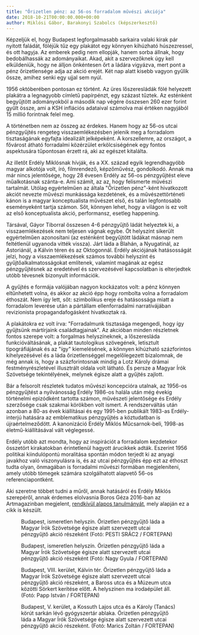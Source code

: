 ```yaml
---
title: "Őrizetlen pénz: az 56-os forradalom művészi akciója"
date: 2018-10-21T00:00:00.000+00:00
author: Miklósi Gábor, Barakonyi Szabolcs (képszerkesztő)
---
```


Képzeljük el, hogy Budapest legforgalmasabb sarkaira valaki kirak pár nyitott faládát, föléjük tűz egy plakátot egy könnyen kihúzható húszezressel, és ott hagyja. Az emberek pedig nem ellopják, hanem sorba állnak, hogy bedobálhassák az adományaikat. Akad, akit a szervezőknek úgy kell elküldeniük, hogy ne álljon önkéntesen őrt a ládára vigyázva, mert pont a pénz őrizetlensége adja az akció erejét. Két nap alatt kisebb vagyon gyűlik össze, amihez senki egy ujjal sem nyúl.

1956 októberében pontosan ez történt. Az üres lőszeresládák fölé helyezett plakátra a legnagyobb címletű papírpénzt, egy százast tűztek. Az esténként begyűjtött adományokból a második nap végére összesen 260 ezer forint gyűlt össze, ami a KSH inflációs adataival számolva mai értéken nagyjából 15 millió forintnak felel meg.

A történetben nem az összeg az érdekes. Hanem hogy az 56-os utcai pénzgyűjtés rengeteg visszaemlékezésben jelenik meg a forradalom tisztaságának egyfajta idealizált jelképeként. A korszellemre, az országot, a fővárost átható forradalmi közérzület erkölcsiségének egy fontos aspektusára tűpontosan érzett rá, aki az egészet kitalálta.

Az illetőt Erdély Miklósnak hívják, és a XX. század egyik legrendhagyóbb magyar alkotója volt, író, filmrendező, képzőművész, gondolkodó. Annak ma már nincs jelentősége, hogy 28 évesen Erdély az 56-os pénzgyűjtést eleve műalkotásnak szánta-e. Ami számít, az az, hogy felismerte művészi tartalmát. Utólag egyértelműen az általa "Őrizetlen pénz"-ként hivatkozott akciót nevezte művészi munkássága kezdetének, és a művészettörténeti kánon is a magyar konceptualista művészet első, és talán legfontosabb eseményeként tartja számon. Sőt, könnyen lehet, hogy a világon is ez volt az első konceptualista akció, performansz, esetleg happening.

Társával, Gáyor Tiborral összesen 4-6 pénzgyűjtő ládát helyeztek ki, a visszaemlékezések nem teljesen vágnak egybe. Öt helyszínt sikerült egyértelműen azonosítani (az esténként begyűjtött ládákat másnap nem feltétlenül ugyanoda vitték vissza). Járt láda a Blahán, a Nyugatinál, az Astoriánál, a Kálvin téren és az Oktogonnál. Erdély akciójának hatásosságát jelzi, hogy a visszaemlékezések számos további helyszínt és gyűjtőalkalmatosságokat említenek, valamint magának az egész pénzgyűjtésnek az eredetével és szervezésével kapcsolatban is elterjedtek utóbb tévesnek bizonyult információk.

A gyűjtés e formája valójában nagyon kockázatos volt: a pénz könnyen eltűnhetett volna, és akkor az akció épp hogy rombolta volna a forradalom éthoszát. Nem így lett, sőt: szimbolikus ereje és hatásossága miatt a forradalom leverése után a pártállam ellenforradalmi narratívájában revizionista propagandafogásként hivatkoztak rá.

A plakátokra ez volt írva: "Forradalmunk tisztasága megengedi, hogy így gyűjtsünk mártírjaink családtagjainak". Az akcióban minden részletnek fontos szerepe volt: a forgalmas helyszíneknek, a lőszeresláda funkcióváltásának, a plakát tautologikus szövegének, letisztult tipográfiájának és az "így" kiemelésének, a könnyen kihúzható százforintos kihelyezésével és a láda őrizetlenséggel megelőlegezett bizalomnak, de még annak is, hogy a százforintosnak mindig a Lotz Károly drámai festményrészletével illusztrált oldala volt látható. És persze a Magyar Írók Szövetsége tekintélyének, melynek égisze alatt a gyűjtés zajlott.

Bár a felsorolt részletek tudatos művészi koncepcióra utalnak, az 1956-os pénzgyűjtést a nyilvánosság Erdély 1986-os halála után még évekig történelmi epizódként tartotta számon, művészeti jelentősége és Erdély szerzősége csak szakmai körökben volt ismert. A rendszerváltás után azonban a 80-as évek kiállításai és egy 1991-ben publikált 1983-as Erdély-interjú hatására az emblematikus pénzgyűjtés a köztudatban is újraértelmeződött. A kanonizáció Erdély Miklós Műcsarnok-beli, 1998-as életmű-kiállításával vált véglegessé.

Erdély utóbb azt mondta, hogy az inspirációt a forradalom kezdetekor összetört kirakatokban érintetlenül hagyott árucikkek adták. Eszerint 1956 politikai kiindulópontú moralitása spontán módon terjedt ki az anyagi javakhoz való viszonyulásra is, és az utcai pénzgyűjtés épp ezt az éthoszt tudta olyan, önmagában is forradalmi művészi formában megjeleníteni, amely utóbb tömegek számára szolgálhatott alapvető 56-os referenciapontként.

Aki szeretne többet tudni a műről, annak hatásáról és Erdély Miklós szerepéről, annak érdemes elolvasnia Boros Géza 2016-ban az Artmagazinban megjelent, [rendkívül alapos tanulmányát](http://artmagazin.hu/artmagazin_hirek/penz_az_utcan.3801.html?pageid=119), mely alapján ez a cikk is készült.

<figure>
<img src="/images/21178214_c1da2e3fa8e69f6f7a90c02693dc447e_wm.jpg" alt="" />
<figcaption>Budapest, ismeretlen helyszín. Örizetlen pénzgyűjtő láda a Magyar Írók Szövetsége égisze alatt szervezett utcai pénzgyűjtő akció részeként (Fotó: PESTI SRÁC2 / FORTEPAN)</figcaption>
</figure>

<figure>
<img src="/images/21178212_b3274a3c02a5e6368255d3b6faad2bf6_wm.jpg" alt="" />
<figcaption>Budapest, ismeretlen helyszín. Örizetlen pénzgyűjtő láda a Magyar Írók Szövetsége égisze alatt szervezett utcai pénzgyűjtő akció részeként (Fotó: Nagy Gyula / FORTEPAN)</figcaption>
</figure>

<figure>
<img src="/images/21178216_5b2957df53e3fdb71e93c217f74860d3_wm.jpg" alt="" />
<figcaption>Budapest, VIII. kerület, Kálvin tér. Örizetlen pénzgyűjtő láda a Magyar Írók Szövetsége égisze alatt szervezett utcai pénzgyűjtő akció részeként, a Baross utca és a Múzeum utca közötti Sörkert kerítése előtt. A helyszínen ma irodaépület áll. (Fotó: Papp István / FORTEPAN)</figcaption>
</figure>

<figure>
<img src="/images/21178210_63ba0ae57231b0204f4cf3c9e37dbf47_wm.jpg" alt="" />
<figcaption>Budapest, V. kerület, a Kossuth Lajos utca és a Károly (Tanács) körút sarkán lévő gyógyszertár ablaka. Örizetlen pénzgyűjtő láda a Magyar Írók Szövetsége égisze alatt szervezett utcai pénzgyűjtő akció részeként. (Fotó: Marics Zoltán / FORTEPAN)</figcaption>
</figure>

